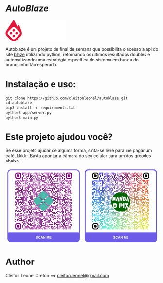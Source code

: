 # _AutoBlaze_

<img src="https://github.com/cleitonleonel/autoblaze/blob/master/logo-blaze.svg?raw=true" alt="autoblaze" width="200"/>

Autoblaze é um projeto de final de semana que possibilita o acesso a api do site [blaze](https://blaze.com) utilizando python, 
retornando os últimos resultados doubles e automatizando uma estratégia específica do sistema em busca do branquinho tão
esperado.

# Instalação e uso:

```shell
git clone https://github.com/cleitonleonel/autoblaze.git
cd autoblaze
pip3 install -r requirements.txt
python3 app/server.py
python3 main.py
```

# Este projeto ajudou você?

Se esse projeto ajudar de alguma forma, sinta-se livre para me pagar um café, kkkk...Basta apontar a câmera do seu celular para um dos qrcodes abaixo.

<img src="https://github.com/cleitonleonel/pypix/blob/master/qrcode.png?raw=true" alt="QRCode Doação" width="250"/>

<img src="https://github.com/cleitonleonel/pypix/blob/master/artistic.gif?raw=true" alt="QRCode Doação" width="250"/>

# Author

Cleiton Leonel Creton ==> cleiton.leonel@gmail.com
